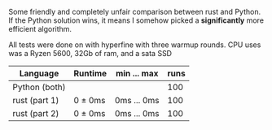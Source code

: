 Some friendly and completely unfair comparison between rust and Python. If the Python solution wins, it means I somehow picked a **significantly** more efficient algorithm.

All tests were done on with hyperfine with three warmup rounds. CPU uses was a Ryzen 5600, 32Gb of ram, and a sata SSD

| Language | Runtime | min ... max | runs |
|----------|---------|-------------|------|
| Python (both) | | | 100 |
| rust (part 1) | 0 ± 0ms | 0ms ... 0ms | 100 |
| rust (part 2) | 0 ± 0ms | 0ms ... 0ms | 100 |
